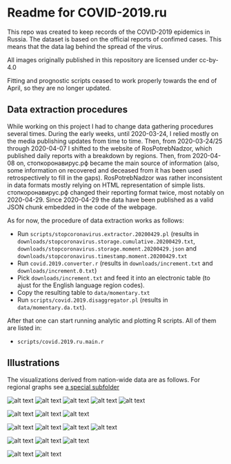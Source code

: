 # Readme for COVID-2019.ru

This repo was created to keep records of the COVID-2019 epidemics in Russia. The dataset is based on the official reports of confimed cases. This means that the data lag behind the spread of the virus.

All images originally published in this repository are licensed under cc-by-4.0

Fitting and prognostic scripts ceased to work properly towards the end of April, so they are no longer updated.

## Data extraction procedures

While working on this project I had to change data gathering procedures several times. During the early weeks, until 2020-03-24, I relied mostly on the media publishing updates from time to time. Then, from 2020-03-24/25 through 2020-04-07 I shifted to the website of RosPotrebNadzor, which published daily reports with a breakdown by regions. Then, from 2020-04-08 on, стопкоронавирус.рф became the main source of information (also, some information on recovered and deceased from it has been used retrospectively to fill in the gaps). RosPotrebNadzor was rather inconsistent in data formats mostly relying on HTML representation of simple lists. стопкоронавирус.рф changed their reporting format twice, most notably on 2020-04-29. Since 2020-04-29 the data have been published as a valid JSON chunk embedded in the code of the webpage.

As for now, the procedure of data extraction works as follows:

* Run `scripts/stopcoronavirus.extractor.20200429.pl` (results in `downloads/stopcoronavirus.storage.cumulative.20200429.txt`, `downloads/stopcoronavirus.storage.moment.20200429.json` and `downloads/stopcoronavirus.timestamp.moment.20200429.txt`
* Run `covid.2019.converter.r` (results in `downloads/increment.txt` and `downloads/increment.0.txt`)
* Pick `downloads/increment.txt` and feed it into an electronic table (to ajust for the English language region codes).
* Copy the resulting table to `data/momentary.txt`
* Run `scripts/covid.2019.disaggregator.pl` (results in `data/momentary.da.txt`).

After that one can start running analytic and plotting R scripts. All of them are listed in:

* `scripts/covid.2019.ru.main.r`

## Illustrations

The visualizations derived from nation-wide data are as follows. For regional graphs see [a special subfolder](https://github.com/alexei-kouprianov/COVID.2019.ru/tree/master/plots/regions "Regional graphs")

<!--![alt text](plots/COVID.2019.cumulated.png "Cumulated curve of COVID-2019 cases for Russia")-->
<!--![alt text](plots/COVID.2019.cumulated.log10.png "Cumulated curve of COVID-2019 cases for Russia, y-logarithmic")-->
![alt text](plots/COVID.2019.cumulated.TARD.png "Cumulated curve of COVID-2019 cases for Russia decomposed")
![alt text](plots/COVID.2019.cumulated.TARD.log10.png "Cumulated curve of COVID-2019 cases for Russia decomposed, y-logarithmic")
![alt text](plots/COVID.2019.cumulated.by_regions.png "Cumulated curve of COVID-2019 cases for Russia, by regions")
![alt text](plots/COVID.2019.cumulated.log.10.by_regions.png "Cumulated curve of COVID-2019 cases for Russia, y-logarithmic, by regions")
![alt text](plots/COVID.2019.cumulated.log10.1M.png "Cumulated curve of COVID-2019 cases for Russia, y-logarithmic, by regions for regions with capital city population over 1000K")

![alt text](plots/COVID.2019.barplot.regions.png "COVID-2019 total cases for Russia by regions")
![alt text](plots/COVID.2019.barplot.regions.log.10.png "COVID-2019 total cases for Russia by regions")
![alt text](plots/COVID.2019.barplot.regions.per_100K.png "COVID-2019 total cases per 100K inhabitants for Russia by regions")

![alt text](plots/COVID.2019.hist.rdi.png "COVID-2019 Rt 7 days rolling averages for regions of Russia")
![alt text](plots/COVID.2019.hist.dt.png "COVID-2019 cases doubling time based on Rt 7 days rolling averages for regions of Russia")
![alt text](plots/COVID.2019.map.regions.png "COVID-2019 total cases for Russia, map")
![alt text](plots/COVID.2019.map.regions.per_100K.png "COVID-2019 total cases per 100K inhabitants for Russia, map")

![alt text](plots/COVID.2019.map.density.regions.png "COVID-2019 total cases for Russia, density map")
![alt text](plots/COVID.2019.map.density.regions.per_100K.png "COVID-2019 total cases per 100K inhabitants for Russia, density map")
![alt text](plots/COVID.2019.map.density.regions.rdi7dt.png "COVID-2019 cases doubling time based on Rt 7 days rolling averages for regions of Russia, density map")

<!--![alt text](plots/COVID.2019.fitting.expGrowth_vs_LL.3.png "Fitting the data with exponent and log-logistic")
![alt text](plots/COVID.2019.fitting.expGrowth_vs_LL.3.log10.png "Fitting the data with exponent and log-logistic, y-logarithmic")-->
![alt text](plots/COVID.2019.fitting.rmc.partial.log10.png "Fitting / extrapolating the data with exponent and log-logistic, y-logarithmic (entire Russia)")
![alt text](plots/COVID.2019.fitting.rmc.partial.Mos.log10.png "Fitting / extrapolating the data with exponent and log-logistic, y-logarithmic (Moscow)")

